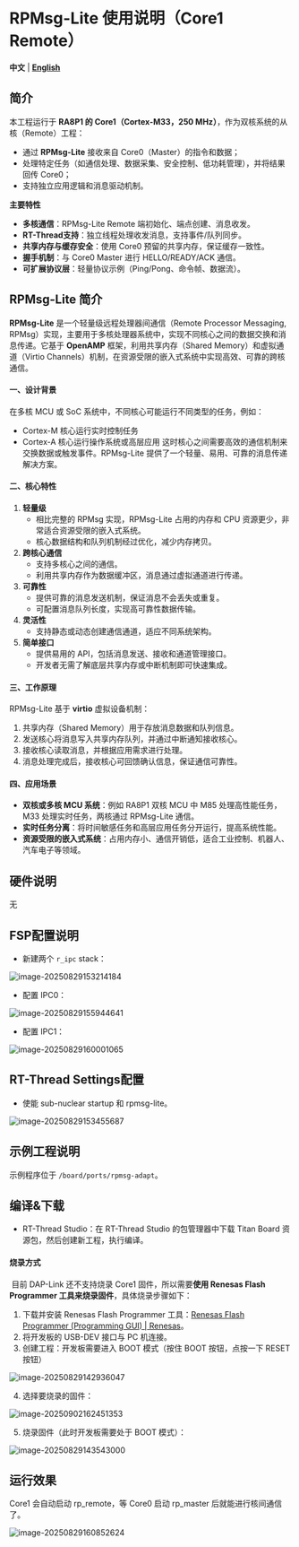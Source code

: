 # RPMsg-Lite 使用说明（Core1 Remote）

**中文** | [**English**](./README.md)

## 简介

本工程运行于 **RA8P1 的 Core1（Cortex-M33，250 MHz）**，作为双核系统的从核（Remote）工程：

- 通过 **RPMsg-Lite** 接收来自 Core0（Master）的指令和数据；
- 处理特定任务（如通信处理、数据采集、安全控制、低功耗管理），并将结果回传 Core0；
- 支持独立应用逻辑和消息驱动机制。

**主要特性**

- **多核通信**：RPMsg-Lite Remote 端初始化、端点创建、消息收发。
- **RT-Thread支持**：独立线程处理收发消息，支持事件/队列同步。
- **共享内存与缓存安全**：使用 Core0 预留的共享内存，保证缓存一致性。
- **握手机制**：与 Core0 Master 进行 HELLO/READY/ACK 通信。
- **可扩展协议层**：轻量协议示例（Ping/Pong、命令帧、数据流）。

## RPMsg-Lite 简介

**RPMsg-Lite** 是一个轻量级远程处理器间通信（Remote Processor Messaging, RPMsg）实现，主要用于多核处理器系统中，实现不同核心之间的数据交换和消息传递。它基于 **OpenAMP** 框架，利用共享内存（Shared Memory）和虚拟通道（Virtio Channels）机制，在资源受限的嵌入式系统中实现高效、可靠的跨核通信。

#### 一、设计背景

在多核 MCU 或 SoC 系统中，不同核心可能运行不同类型的任务，例如：

- Cortex-M 核心运行实时控制任务
- Cortex-A 核心运行操作系统或高层应用
   这时核心之间需要高效的通信机制来交换数据或触发事件。RPMsg-Lite 提供了一个轻量、易用、可靠的消息传递解决方案。

#### 二、核心特性

1. **轻量级**
   - 相比完整的 RPMsg 实现，RPMsg-Lite 占用的内存和 CPU 资源更少，非常适合资源受限的嵌入式系统。
   - 核心数据结构和队列机制经过优化，减少内存拷贝。
2. **跨核心通信**
   - 支持多核心之间的通信。
   - 利用共享内存作为数据缓冲区，消息通过虚拟通道进行传递。
3. **可靠性**
   - 提供可靠的消息发送机制，保证消息不会丢失或重复。
   - 可配置消息队列长度，实现高可靠性数据传输。
4. **灵活性**
   - 支持静态或动态创建通信通道，适应不同系统架构。
5. **简单接口**
   - 提供易用的 API，包括消息发送、接收和通道管理接口。
   - 开发者无需了解底层共享内存或中断机制即可快速集成。

#### 三、工作原理

RPMsg-Lite 基于 **virtio** 虚拟设备机制：

1. 共享内存（Shared Memory）用于存放消息数据和队列信息。
2. 发送核心将消息写入共享内存队列，并通过中断通知接收核心。
3. 接收核心读取消息，并根据应用需求进行处理。
4. 消息处理完成后，接收核心可回馈确认信息，保证通信可靠性。

#### 四、应用场景

- **双核或多核 MCU 系统**：例如 RA8P1 双核 MCU 中 M85 处理高性能任务，M33 处理实时任务，两核通过 RPMsg-Lite 通信。
- **实时任务分离**：将时间敏感任务和高层应用任务分开运行，提高系统性能。
- **资源受限的嵌入式系统**：占用内存小、通信开销低，适合工业控制、机器人、汽车电子等领域。

## 硬件说明

无

## FSP配置说明

* 新建两个 `r_ipc` stack：

![image-20250829153214184](figures/image-20250829153214184.png)

* 配置 IPC0：

![image-20250829155944641](figures/image-20250829155944641.png)

* 配置 IPC1：

![image-20250829160001065](figures/image-20250829160001065.png)

## RT-Thread Settings配置

* 使能 sub-nuclear startup 和 rpmsg-lite。

![image-20250829153455687](figures/image-20250829153455687.png)

## 示例工程说明

示例程序位于 `/board/ports/rpmsg-adapt`。

## 编译&下载

* RT-Thread Studio：在 RT-Thread Studio 的包管理器中下载 Titan Board 资源包，然后创建新工程，执行编译。

#### 烧录方式

​	目前 DAP-Link 还不支持烧录 Core1 固件，所以需要**使用 Renesas Flash Programmer 工具来烧录固件**，具体烧录步骤如下：

1. 下载并安装 Renesas Flash Programmer 工具：[Renesas Flash Programmer (Programming GUI) | Renesas](https://www.renesas.com/en/software-tool/renesas-flash-programmer-programming-gui#downloads)。
2. 将开发板的 USB-DEV 接口与 PC 机连接。
3. 创建工程：开发板需要进入 BOOT 模式（按住 BOOT 按钮，点按一下 RESET 按钮）

![image-20250829142936047](figures/image-20250829142936047.png)

4. 选择要烧录的固件：

![image-20250902162451353](figures/image-20250902162451353.png)

5. 烧录固件（此时开发板需要处于 BOOT 模式）：

![image-20250829143543000](figures/image-20250829143543000.png)

## 运行效果

Core1 会自动启动 rp_remote，等 Core0 启动 rp_master 后就能进行核间通信了。

![image-20250829160852624](figures/image-20250829160852624.png)
